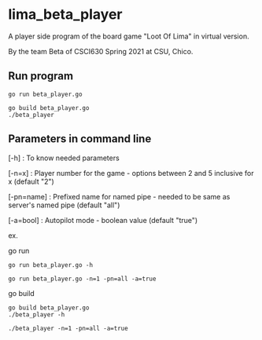 # lima_beta_player

A player side program of the board game "Loot Of Lima" in virtual version. 

By the team Beta of CSCI630 Spring 2021 at CSU, Chico.

## Run program

```
go run beta_player.go
```
```
go build beta_player.go
./beta_player
```

## Parameters in command line

[-h]  : To know needed parameters

[-n=x]  : Player number for the game - options between 2 and 5 inclusive for x (default "2")

[-pn=name] : Prefixed name for named pipe - needed to be same as server's named pipe (default "all")

[-a=bool]  : Autopilot mode - boolean value (default "true")

ex.

go run
```
go run beta_player.go -h
```
```
go run beta_player.go -n=1 -pn=all -a=true
```

go build
```
go build beta_player.go
./beta_player -h
```
```
./beta_player -n=1 -pn=all -a=true
```
